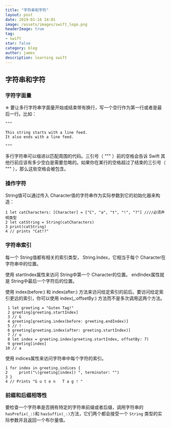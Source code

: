 ```yaml
---
title: "字符串和字符"
layout: post
date: 2019-01-16 14:01
image: /assets/images/swift_logo.png
headerImage: true
tag:
- swift
star: false
category: blog
author: james
description: learning swift
---
```


## 字符串和字符  
### 字符字面量
✯ 要让多行字符串字面量开始或结束带有换行，写一个空行作为第一行或者是最后一行。比如：
  
```  
"""
  
This string starts with a line feed.  
It also ends with a line feed.  

"""  
```

多行字符串可以缩进以匹配周围的代码。三引号（ """ ）前的空格会告诉 Swift 其他行前应该有多少空白是需要忽略的。如果你在某行的空格超过了结束的三引号（ """ ），那么这些空格会被包含。

### 操作字符
String值可以通过传入 Character值的字符串作为实际参数到它的初始化器来构造：

```
1 let catCharacters: [Character] = ["C", "a", "t", "!", "?"] ////必须声明类型
2 let catString = String(catCharacters)
3 print(catString)
4 // prints "Cat!?"
```

### 字符串索引
每一个 String值都有相关的索引类型， String.Index，它相当于每个 Character在字符串中的位置。  

使用 startIndex属性来访问 String中第一个 Character的位置。 endIndex属性就是 String中最后一个字符后的位置。
  
使用 index(before:) 和 index(after:) 方法来访问给定索引的前后。要访问给定索引更远的索引，你可以使用 index(_:offsetBy:) 方法而不是多次调用这两个方法。

```
 1 let greeting = "Guten Tag!"
 2 greeting[greeting.startIndex]
 3 // G
 4 greeting[greeting.index(before: greeting.endIndex)]
 5 // !
 6 greeting[greeting.index(after: greeting.startIndex)]
 7 // u
 8 let index = greeting.index(greeting.startIndex, offsetBy: 7)
 9 greeting[index]
10 // a
```

使用 indices属性来访问字符串中每个字符的索引。

```
1 for index in greeting.indices {
2     print("\(greeting[index]) ", terminator: "")
3 }
4 // Prints "G u t e n   T a g ! "
```

### 前缀和后缀相等性
要检查一个字符串是否拥有特定的字符串前缀或者后缀，调用字符串的 `hasPrefix(_:)`和 `hasSuffix(_:)`方法，它们两个都会接受一个 `String` 类型的实际参数并且返回一个布尔量值。
